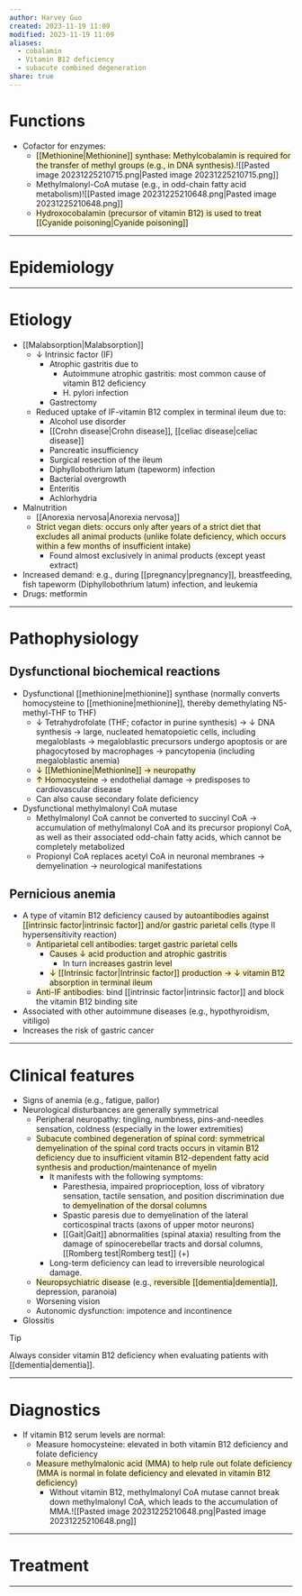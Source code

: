```yaml
---
author: Harvey Guo
created: 2023-11-19 11:09
modified: 2023-11-19 11:09
aliases:
  - cobalamin
  - Vitamin B12 deficiency
  - subacute combined degeneration
share: true
---
```

# Functions
- Cofactor for enzymes:
	- <span style="background:rgba(240, 200, 0, 0.2)">[[Methionine|Methionine]] synthase: Methylcobalamin is required for the transfer of methyl groups (e.g., in DNA synthesis).</span>![[Pasted image 20231225210715.png|Pasted image 20231225210715.png]]
	- Methylmalonyl-CoA mutase (e.g., in odd-chain fatty acid metabolism)![[Pasted image 20231225210648.png|Pasted image 20231225210648.png]]
	- <span style="background:rgba(240, 200, 0, 0.2)">Hydroxocobalamin (precursor of vitamin B12) is used to treat [[Cyanide poisoning|Cyanide poisoning]]</span>

---
# Epidemiology


---
# Etiology
- [[Malabsorption|Malabsorption]]
	- ↓ Intrinsic factor (IF)
		- Atrophic gastritis due to
			- Autoimmune atrophic gastritis: most common cause of vitamin B12 deficiency
			- H. pylori infection
		- Gastrectomy 
	- Reduced uptake of IF-vitamin B12 complex in terminal ileum due to:
		- Alcohol use disorder
		- [[Crohn disease|Crohn disease]], [[celiac disease|celiac disease]]
		- Pancreatic insufficiency
		- Surgical resection of the ileum
		- Diphyllobothrium latum (tapeworm) infection
		- Bacterial overgrowth
		- Enteritis
		- Achlorhydria
- Malnutrition
	- [[Anorexia nervosa|Anorexia nervosa]]
	- <span style="background:rgba(240, 200, 0, 0.2)">Strict vegan diets: occurs only after years of a strict diet that excludes all animal products (unlike folate deficiency, which occurs within a few months of insufficient intake)</span>
		- Found almost exclusively in animal products (except yeast extract)
- Increased demand: e.g., during [[pregnancy|pregnancy]], breastfeeding, fish tapeworm (Diphyllobothrium latum) infection, and leukemia
- Drugs: metformin

---
# Pathophysiology
## Dysfunctional biochemical reactions
- Dysfunctional [[methionine|methionine]] synthase (normally converts homocysteine to [[methionine|methionine]], thereby demethylating N5-methyl-THF to THF) 
	- ↓ Tetrahydrofolate (THF; cofactor in purine synthesis) → ↓ DNA synthesis → large, nucleated hematopoietic cells, including megaloblasts  → megaloblastic precursors undergo apoptosis or are phagocytosed by macrophages → pancytopenia (including megaloblastic anemia)
	- <span style="background:rgba(240, 200, 0, 0.2)">↓ [[Methionine|Methionine]] → neuropathy</span>
	- <span style="background:rgba(240, 200, 0, 0.2)">↑ Homocysteine</span> → endothelial damage → predisposes to cardiovascular disease
	- Can also cause secondary folate deficiency
- Dysfunctional methylmalonyl CoA mutase
	- Methylmalonyl CoA cannot be converted to succinyl CoA → accumulation of methylmalonyl CoA and its precursor propionyl CoA, as well as their associated odd-chain fatty acids, which cannot be completely metabolized
	- Propionyl CoA replaces acetyl CoA in neuronal membranes → demyelination → neurological manifestations
## Pernicious anemia
- A type of vitamin B12 deficiency caused by <span style="background:rgba(240, 200, 0, 0.2)">autoantibodies against [[intrinsic factor|intrinsic factor]] and/or gastric parietal cells</span> (type II hypersensitivity reaction)
	- <span style="background:rgba(240, 200, 0, 0.2)">Antiparietal cell antibodies: target gastric parietal cells</span>
		- <span style="background:rgba(240, 200, 0, 0.2)">Causes ↓ acid production and atrophic gastritis</span>
			- In turn <span style="background:rgba(240, 200, 0, 0.2)">increases gastrin level</span>
		- <span style="background:rgba(240, 200, 0, 0.2)">↓ [[Intrinsic factor|Intrinsic factor]] production → ↓ vitamin B12 absorption in terminal ileum</span>
	- <span style="background:rgba(240, 200, 0, 0.2)">Anti-IF antibodies</span>: bind [[intrinsic factor|intrinsic factor]] and block the vitamin B12 binding site
- Associated with other autoimmune diseases (e.g., hypothyroidism, vitiligo)
- Increases the risk of gastric cancer

---
# Clinical features
- Signs of anemia (e.g., fatigue, pallor) 
- Neurological disturbances are generally symmetrical
	- Peripheral neuropathy: tingling, numbness, pins-and-needles sensation, coldness (especially in the lower extremities)
	- <span style="background:rgba(240, 200, 0, 0.2)">Subacute combined degeneration of spinal cord: symmetrical demyelination of the spinal cord tracts occurs in vitamin B12 deficiency due to insufficient vitamin B12-dependent fatty acid synthesis and production/maintenance of myelin</span>
		- It manifests with the following symptoms:
			- Paresthesia, impaired proprioception, loss of vibratory sensation, tactile sensation, and position discrimination due to <span style="background:rgba(240, 200, 0, 0.2)">demyelination of the dorsal columns</span>
			- Spastic paresis due to demyelination of the lateral corticospinal tracts (axons of upper motor neurons)
			- [[Gait|Gait]] abnormalities (spinal ataxia) resulting from the damage of spinocerebellar tracts and dorsal columns, [[Romberg test|Romberg test]] (+)
		- Long-term deficiency can lead to irreversible neurological damage.
	- <span style="background:rgba(240, 200, 0, 0.2)">Neuropsychiatric disease</span> (e.g.,<span style="background:rgba(240, 200, 0, 0.2)"> reversible [[dementia|dementia]]</span>, depression, paranoia)
	- Worsening vision 
	- Autonomic dysfunction: impotence and incontinence
- Glossitis

>[!tip] 
>Always consider vitamin B12 deficiency when evaluating patients with [[dementia|dementia]].

---
# Diagnostics
- If vitamin B12 serum levels are normal:
	- Measure homocysteine: elevated in both vitamin B12 deficiency and folate deficiency
	- <span style="background:rgba(240, 200, 0, 0.2)">Measure methylmalonic acid (MMA) to help rule out folate deficiency (MMA is normal in folate deficiency and elevated in vitamin B12 deficiency)</span>
		- Without vitamin B12, methylmalonyl CoA mutase cannot break down methylmalonyl CoA, which leads to the accumulation of MMA.![[Pasted image 20231225210648.png|Pasted image 20231225210648.png]]

---
# Treatment


---
